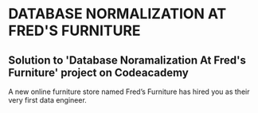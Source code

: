 # DATABASE NORMALIZATION AT FRED'S FURNITURE

## Solution to 'Database Noramalization At Fred's Furniture' project on Codeacademy
A new online furniture store named Fred’s Furniture has hired you as their very first data engineer. 
